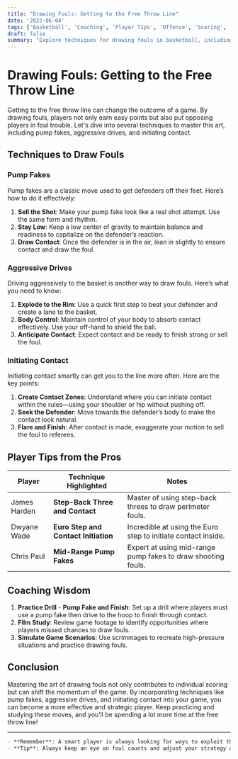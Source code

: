 ```yaml
---
title: "Drawing Fouls: Getting to the Free Throw Line"
date: '2022-06-04'
tags: ['Basketball', 'Coaching', 'Player Tips', 'Offense', 'Scoring', 'Free Throws', 'Aggressive Play', 'Contact Initiation', 'Game Strategy']
draft: false
summary: "Explore techniques for drawing fouls in basketball, including pump fakes, aggressive drives, and initiating contact to maximize trips to the free throw line."
---
```


# Drawing Fouls: Getting to the Free Throw Line

Getting to the free throw line can change the outcome of a game. By drawing fouls, players not only earn easy points but also put opposing players in foul trouble. Let's dive into several techniques to master this art, including pump fakes, aggressive drives, and initiating contact.

## Techniques to Draw Fouls

### Pump Fakes
Pump fakes are a classic move used to get defenders off their feet. Here’s how to do it effectively:

1. **Sell the Shot**: Make your pump fake look like a real shot attempt. Use the same form and rhythm.
2. **Stay Low**: Keep a low center of gravity to maintain balance and readiness to capitalize on the defender’s reaction.
3. **Draw Contact**: Once the defender is in the air, lean in slightly to ensure contact and draw the foul.

### Aggressive Drives
Driving aggressively to the basket is another way to draw fouls. Here’s what you need to know:

1. **Explode to the Rim**: Use a quick first step to beat your defender and create a lane to the basket.
2. **Body Control**: Maintain control of your body to absorb contact effectively. Use your off-hand to shield the ball.
3. **Anticipate Contact**: Expect contact and be ready to finish strong or sell the foul.

### Initiating Contact
Initiating contact smartly can get you to the line more often. Here are the key points:

1. **Create Contact Zones**: Understand where you can initiate contact within the rules—using your shoulder or hip without pushing off.
2. **Seek the Defender**: Move towards the defender’s body to make the contact look natural.
3. **Flare and Finish**: After contact is made, exaggerate your motion to sell the foul to referees.

## Player Tips from the Pros

| Player             | Technique Highlighted                                    | Notes                                                         |
|--------------------|----------------------------------------------------------|---------------------------------------------------------------|
| James Harden       | **Step-Back Three and Contact**                           | Master of using step-back threes to draw perimeter fouls.     |
| Dwyane Wade        | **Euro Step and Contact Initiation**                      | Incredible at using the Euro step to initiate contact inside. |
| Chris Paul         | **Mid-Range Pump Fakes**                                  | Expert at using mid-range pump fakes to draw shooting fouls.  |

## Coaching Wisdom

1. **Practice Drill** - **Pump Fake and Finish**: Set up a drill where players must use a pump fake then drive to the hoop to finish through contact.
2. **Film Study**: Review game footage to identify opportunities where players missed chances to draw fouls.
3. **Simulate Game Scenarios**: Use scrimmages to recreate high-pressure situations and practice drawing fouls.

## Conclusion

Mastering the art of drawing fouls not only contributes to individual scoring but can shift the momentum of the game. By incorporating techniques like pump fakes, aggressive drives, and initiating contact into your game, you can become a more effective and strategic player. Keep practicing and studying these moves, and you’ll be spending a lot more time at the free throw line!

---

```markdown
- **Remember**: A smart player is always looking for ways to exploit the defensive weaknesses and draw fouls.
- **Tip**: Always keep an eye on foul counts and adjust your strategy accordingly to capitalize on bonus situations.
```